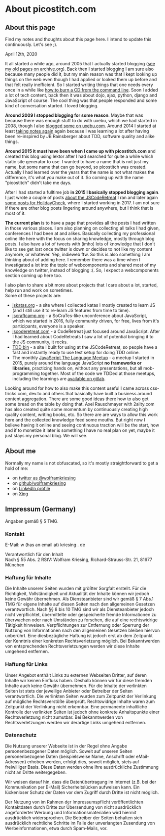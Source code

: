 # About picostitch.com

## About this page

Find my notes and thoughts about this page here. I intend to update this continuously. Let's see ;).

April 12th, 2020

It all started a while ago, around 2005 that I actually started blogging ([see my old pages on archive.org][1]).
Back then I started blogging I am sure also because many people did it, but my main reason was that I kept
looking up things on the web even though I had applied or looked them up before and that felt really inefficient.
So I started writing things that one needs every once in a while like [how to burn a CD from the command line][2].
Soon I added a lot of tech content, back then it was about dojo, ajax, python, django and JavaScript of course.
The cool thing was that people responded and some kind of conversation started. I loved blogging.

**Around 2009 I stopped blogging for some reason**. Maybe that was because there was enough stuff to do with uxebu, which 
we had started in 2008, though I also [blogged some on uxebu.com][3]. Around 2014 I started at least 
[taking notes again][4] again because I was learning a lot after having been re-inspired by JB Rainsberger 
about TDD, software quality and alike things.

**Around 2015 it must have been when I came up with picostitch.com** and created this blog using lektor after I
had searched for quite a while which static site generator to use. I wanted to have a name that is not just
my name, but some name that can go beyond, so picostitch was created. Actually I had learned over the years
that the name is not what makes the difference, it's what you make out of it. So coming up with the name "picostitch" 
didn't take me days.

After I had started a fulltime job **in 2015 I basically stopped blogging again**. I just wrote a couple of posts
[about the JSCodeRetreat][5] I ran and later again [some posts for HolidayCheck][6], where I started working
in 2017. I am not sure if there are other blog posts lingering around anywhere, but I think that is most of it.

**The current plan** is to have a page that provides all the posts I had written in those various places.
I am also planning on collecting all talks I had given, conferences I had been at and alikes.
Basically collecting my professional online life here with the focus on sharing knowledge, mostly through
blog posts. I also have a lot of tweets with (imho) lots of knowledge that I don't like to see get lost once
twitter is down or decides to not like my content anymore, or whatever. Yep, indieweb ftw. So this is also something
I am thinking about of adding here. I remember there was a time when I investigated a lot into the topic
of webcomponents and shared most of my knowledge on twitter, instead of blogging :(. So, I expect a webcomponents
section coming up here too.

I also plan to share a bit more about projects that I care about a lot, started, help run and work on sometimes.\
Some of these projects are:
* [jskatas.org](https://jskatas.org) - a site where I collected katas I mostly created to learn JS 
  (and I still use it to re-learn JS features from time to time).
* [jscraftcamp.org](https://jscraftcamp.org) - a SoCraTes-like unconference about JavaScript, which we started
  in 2016, fully community driven, for free, lives from it's participants, everyone is a speaker. 
* [jscoderetreat.com](https://jscoderetreat.com) - a CodeRetreat just focused around JavaScript. After I had
  learned about CodeRetreats I saw a lot of potential bringing it to the JS community, it rocks.
* [TDD bin](https://tddbin.com) - a site I built for using at the JSCodeRetreat, so people have a fast and
  instantly ready to use test setup for doing TDD online.
* The monthly [JavaScript The Language Meetup](https://www.meetup.com/JavaScript-The-Language) - a meetup
  I started in 2015, purely around the language JavaScript **no frameworks or libraries**, practicing hands on,
  without any presentations, but all mob-programming together.
  Most of the code we TDDed at those meetups, including the learnings are [available on gitlab][7]. 
  
Looking around for how to also make this content useful I came across css-tricks.com, dev.to and others
that basically have built a business around content aggregation. There are some good ideas there how
to also get some bread on the table by doing that. Axel Rauschmayer with 2ality.com has also created
quite some momentum by continuously creating high quality content, writing books, etc.
So there are are ways to allow this work here and the collected knowledge feed some mouths. But right
now I believe having it online and seeing continuous traction will be the start, how and if to monetize it
later is something I have no real plan on yet, maybe it just stays my personal blog. We will see.

[1]: https://web.archive.org/web/20101231204655/http://wolfram.kriesing.de/blog/index.php/2005/03
[2]: https://web.archive.org/web/20101231204655/http://wolfram.kriesing.de/blog/index.php/2005/burn-a-cd-from-the-command-line-on-a-mac
[3]: http://www.uxebu.com/blog/index.html
[4]: https://github.com/wolframkriesing/wolfram.kriesing.de/blob/use-react/content/tech.md
[5]: https://picostitch.com/blog/tag/jscoderetreat/
[6]: https://techblog.holidaycheck.com/author/wolframkriesing/
[7]: https://gitlab.com/wolframkriesing/jslang-meetups

## About me

Normally my name is not obfuscated, so it's mostly straightforward
to get a hold of me:

* on [twitter as @wolframkriesing][twitter]
* on [github/wolframkriesing][github]
* on [LinkedIn profile][linkedin]
* on [Xing][xing]

[twitter]: https://twitter.com/wolframkriesing
[xing]: https://www.xing.com/profile/Wolfram_Kriesing
[github]: https://github.com/wolframkriesing
[linkedin]: https://de.linkedin.com/in/wolframkriesing

## Impressum (Germany)

Angaben gemäß § 5 TMG.

### Kontakt  
E-Mail: w (has an email at) kriesing . de

Verantwortlich für den Inhalt  
Nach § 55 Abs. 2 RStV:
Wolfram Kriesing, Richard-Strauss-Str. 21, 81677 München

### Haftung für Inhalte  
Die Inhalte unserer Seiten wurden mit größter Sorgfalt erstellt. Für die Richtigkeit, Vollständigkeit und 
Aktualität der Inhalte können wir jedoch keine Gewähr übernehmen. Als Diensteanbieter sind wir gemäß § 7 Abs.1 TMG 
für eigene Inhalte auf diesen Seiten nach den allgemeinen Gesetzen verantwortlich. 
Nach §§ 8 bis 10 TMG sind wir als Diensteanbieter jedoch nicht verpflichtet, übermittelte oder gespeicherte 
fremde Informationen zu überwachen oder nach Umständen zu forschen, die auf eine rechtswidrige Tätigkeit hinweisen. 
Verpflichtungen zur Entfernung oder Sperrung der Nutzung von Informationen nach den allgemeinen Gesetzen bleiben 
hiervon unberührt. Eine diesbezügliche Haftung ist jedoch erst ab dem Zeitpunkt der Kenntnis einer konkreten 
Rechtsverletzung möglich. Bei Bekanntwerden von entsprechenden Rechtsverletzungen werden wir diese Inhalte 
umgehend entfernen.

### Haftung für Links  
Unser Angebot enthält Links zu externen Webseiten Dritter, auf deren Inhalte wir keinen Einfluss haben. 
Deshalb können wir für diese fremden Inhalte auch keine Gewähr übernehmen. Für die Inhalte der verlinkten 
Seiten ist stets der jeweilige Anbieter oder Betreiber der Seiten verantwortlich. Die verlinkten Seiten 
wurden zum Zeitpunkt der Verlinkung auf mögliche Rechtsverstöße überprüft. Rechtswidrige Inhalte waren zum 
Zeitpunkt der Verlinkung nicht erkennbar. Eine permanente inhaltliche Kontrolle der verlinkten Seiten ist 
jedoch ohne konkrete Anhaltspunkte einer Rechtsverletzung nicht zumutbar. Bei Bekanntwerden von Rechtsverletzungen 
werden wir derartige Links umgehend entfernen.

### Datenschutz  
Die Nutzung unserer Webseite ist in der Regel ohne Angabe personenbezogener Daten möglich. Soweit auf unseren 
Seiten personenbezogene Daten (beispielsweise Name, Anschrift oder eMail-Adressen) erhoben werden, erfolgt dies, 
soweit möglich, stets auf freiwilliger Basis. Diese Daten werden ohne Ihre ausdrückliche Zustimmung nicht an 
Dritte weitergegeben.

Wir weisen darauf hin, dass die Datenübertragung im Internet (z.B. bei der Kommunikation per E-Mail) 
Sicherheitslücken aufweisen kann. Ein lückenloser Schutz der Daten vor dem Zugriff durch Dritte ist nicht möglich.

Der Nutzung von im Rahmen der Impressumspflicht veröffentlichten Kontaktdaten durch Dritte zur Übersendung von 
nicht ausdrücklich angeforderter Werbung und Informationsmaterialien wird hiermit ausdrücklich widersprochen. 
Die Betreiber der Seiten behalten sich ausdrücklich rechtliche Schritte im Falle der unverlangten Zusendung von 
Werbeinformationen, etwa durch Spam-Mails, vor.
